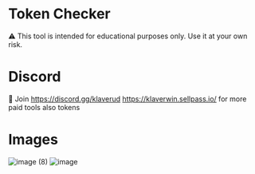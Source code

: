 # Token Checker
⚠️ This tool is intended for educational purposes only. Use it at your own risk.

# Discord
🔨 Join https://discord.gg/klaverud https://klaverwin.sellpass.io/ for more paid tools also tokens

# Images
![image (8)](https://github.com/faketarek/Token-checker/assets/157263151/ec45e637-999f-4af7-aa42-f7a00e81d5ae)
![image](https://github.com/nrxlvyy/Token-Checker/assets/153367815/46a1c220-838d-40c0-af90-bbf6fc8f2938)


